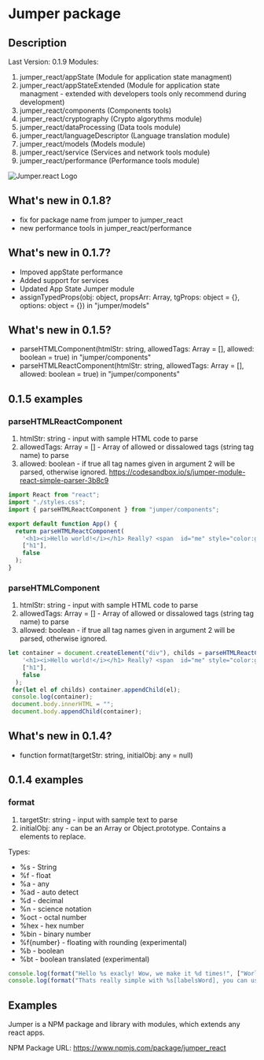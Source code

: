 # Jumper package
## Description
Last Version: 0.1.9
Modules:
1. jumper_react/appState (Module for application state managment)
2. jumper_react/appStateExtended (Module for application state managment - extended with developers tools only recommend during development)
3. jumper_react/components (Components tools)
4. jumper_react/cryptography (Crypto algorythms module)
5. jumper_react/dataProcessing (Data tools module)
6. jumper_react/languageDescriptor (Language translation module)
7. jumper_react/models (Models module)
8. jumper_react/service (Services and network tools module)
9. jumper_react/performance (Performance tools module)

![Jumper.react Logo](https://imgur.com/5oximLW.png)

## What's new in 0.1.8?
* fix for package name from jumper to jumper_react
* new performance tools in jumper_react/performance

## What's new in 0.1.7?
* Impoved appState performance
* Added support for services
* Updated App State Jumper module
* assignTypedProps(obj: object, propsArr: Array<string>, tgProps: object = {}, options: object = {}) in "jumper/models"

## What's new in 0.1.5?
* parseHTMLComponent(htmlStr: string, allowedTags: Array<string> = [], allowed: boolean = true) in "jumper/components"
* parseHTMLReactComponent(htmlStr: string, allowedTags: Array<string> = [], allowed: boolean = true) in "jumper/components"

## 0.1.5 examples
### parseHTMLReactComponent
1. htmlStr: string - input with sample HTML code to parse
2. allowedTags: Array<string> = [] - Array of allowed or dissalowed tags (string tag name) to parse
3. allowed: boolean - if true all tag names given in argument 2 will be parsed, otherwise ignored.
https://codesandbox.io/s/jumper-module-react-simple-parser-3b8c9

```javascript
import React from "react";
import "./styles.css";
import { parseHTMLReactComponent } from "jumper/components";

export default function App() {
  return parseHTMLReactComponent(
    '<h1><i>Hello world!</i></h1> Really? <span  id="me" style="color:green; background-color:#eee; -webkit-transform:translate(-100px,200px)">Yolo</span> <div><h2>I love react!</h2></div> <input type="text"/>',
    ["h1"],
    false
  );
}
```

### parseHTMLComponent
1. htmlStr: string - input with sample HTML code to parse
2. allowedTags: Array<string> = [] - Array of allowed or dissalowed tags (string tag name) to parse
3. allowed: boolean - if true all tag names given in argument 2 will be parsed, otherwise ignored.

```javascript
let container = document.createElement("div"), childs = parseHTMLReactComponent(
    '<h1><i>Hello world!</i></h1> Really? <span  id="me" style="color:green; background-color:#eee; -webkit-transform:translate(-100px,200px)">Yolo</span> <div><h2>I love react!</h2></div> <input type="text"/>',
    ["h1"],
    false
  );
 for(let el of childs) container.appendChild(el);
 console.log(container);
 document.body.innerHTML = "";
 document.body.appendChild(container);
```

## What's new in 0.1.4?
* function format(targetStr: string, initialObj: any = null)

## 0.1.4 examples
### format
1. targetStr: string - input with sample text to parse
2. initialObj: any - can be an Array<string> or Object.prototype. Contains a elements to replace.
  
Types:
* %s - String
* %f - float
* %a - any
* %ad - auto detect
* %d - decimal
* %n - science notation
* %oct - octal number
* %hex - hex number
* %bin - binary number
* %f{number} - floating with rounding (experimental)
* %b - boolean
* %bt - boolean translated (experimental)

```javascript
console.log(format("Hello %s exacly! Wow, we make it %d times!", ["World", 14]));
console.log(format("Thats really simple with %s[labelsWord], you can use it in any %s[situationWord]!", {labelsWord:"labels", situationWord:"situation"}));
```

## Examples



Jumper is a NPM package and library with modules, which extends any react apps.

NPM Package URL: https://www.npmjs.com/package/jumper_react
